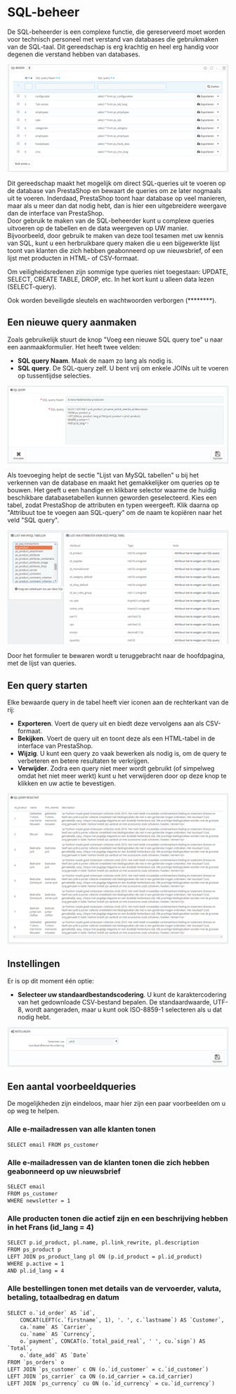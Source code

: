 # SQL-beheer

De SQL-beheerder is een complexe functie, die gereserveerd moet worden voor technisch personeel met verstand van databases die gebruikmaken van de SQL-taal. Dit gereedschap is erg krachtig en heel erg handig voor degenen die verstand hebben van databases.

![](../../../.gitbook/assets/41418973.png)

Dit gereedschap maakt het mogelijk om direct SQL-queries uit te voeren op de database van PrestaShop en bewaart de queries om ze later nogmaals uit te voeren. Inderdaad, PrestaShop toont haar database op veel manieren, maar als u meer dan dat nodig hebt, dan is hier een uitgebreidere weergave dan de interface van PrestaShop.\
Door gebruik te maken van de SQL-beheerder kunt u complexe queries uitvoeren op de tabellen en de data weergeven op UW manier.\
Bijvoorbeeld, door gebruik te maken van deze tool tesamen met uw kennis van SQL, kunt u een herbruikbare query maken die u een bijgewerkte lijst toont van klanten die zich hebben geabonneerd op uw nieuwsbrief, of een lijst met producten in HTML- of CSV-formaat.

Om veiligheidsredenen zijn sommige type queries niet toegestaan: UPDATE, SELECT, CREATE TABLE, DROP, etc. In het kort kunt u alleen data lezen (SELECT-query).

Ook worden beveiligde sleutels en wachtwoorden verborgen (\*\*\*\*\*\*\*\*).

## Een nieuwe query aanmaken <a href="#sql-beheer-eennieuwequeryaanmaken" id="sql-beheer-eennieuwequeryaanmaken"></a>

Zoals gebruikelijk stuurt de knop "Voeg een nieuwe SQL query toe" u naar een aanmaakformulier. Het heeft twee velden:

* **SQL query Naam**. Maak de naam zo lang als nodig is.
* **SQL query**. De SQL-query zelf. U bent vrij om enkele JOINs uit te voeren op tussentijdse selecties.

![](../../../.gitbook/assets/41418975.png)

Als toevoeging helpt de sectie "Lijst van MySQL tabellen" u bij het verkennen van de database en maakt het gemakkelijker om queries op te bouwen. Het geeft u een handige en klikbare selector waarme de huidig beschikbare databasetabellen kunnen geworden geselecteerd. Kies een tabel, zodat PrestaShop de attributen en typen weergeeft. Klik daarna op "Attribuut toe te voegen aan SQL-query" om de naam te kopiëren naar het veld "SQL query".

![](../../../.gitbook/assets/41418976.png)

Door het formulier te bewaren wordt u teruggebracht naar de hoofdpagina, met de lijst van queries.

## Een query starten <a href="#sql-beheer-eenquerystarten" id="sql-beheer-eenquerystarten"></a>

Elke bewaarde query in de tabel heeft vier iconen aan de rechterkant van de rij:

* **Exporteren**. Voert de query uit en biedt deze vervolgens aan als CSV-formaat.
* **Bekijken**. Voert de query uit en toont deze als een HTML-tabel in de interface van PrestaShop.
* **Wijzig**. U kunt een query zo vaak bewerken als nodig is, om de query te verbeteren en betere resultaten te verkrijgen.
* **Verwijder**. Zodra een query niet meer wordt gebruikt (of simpelweg omdat het niet meer werkt) kunt u het verwijderen door op deze knop te klikken en uw actie te bevestigen.

![](../../../.gitbook/assets/41418977.png)

## Instellingen <a href="#sql-beheer-instellingen" id="sql-beheer-instellingen"></a>

Er is op dit moment één optie:

* **Selecteer uw standaardbestandscodering**. U kunt de karaktercodering van het gedownloade CSV-bestand bepalen. De standaardwaarde, UTF-8, wordt aangeraden, maar u kunt ook ISO-8859-1 selecteren als u dat nodig hebt.

![](../../../.gitbook/assets/41418978.png)

## Een aantal voorbeeldqueries <a href="#sql-beheer-eenaantalvoorbeeldqueries" id="sql-beheer-eenaantalvoorbeeldqueries"></a>

De mogelijkheden zijn eindeloos, maar hier zijn een paar voorbeelden om u op weg te helpen.

### Alle e-mailadressen van alle klanten tonen <a href="#sql-beheer-allee-mailadressenvanalleklantentonen" id="sql-beheer-allee-mailadressenvanalleklantentonen"></a>

```
SELECT email FROM ps_customer
```

### Alle e-mailadressen van de klanten tonen die zich hebben geabonneerd op uw nieuwsbrief <a href="#sql-beheer-allee-mailadressenvandeklantentonendiezichhebbengeabonneerdopuwnieuwsbrief" id="sql-beheer-allee-mailadressenvandeklantentonendiezichhebbengeabonneerdopuwnieuwsbrief"></a>

```
SELECT email
FROM ps_customer
WHERE newsletter = 1
```

### Alle producten tonen die actief zijn en een beschrijving hebben in het Frans (id\_lang = 4) <a href="#sql-beheer-alleproductentonendieactiefzijneneenbeschrijvinghebbeninhetfrans-id_lang-4" id="sql-beheer-alleproductentonendieactiefzijneneenbeschrijvinghebbeninhetfrans-id_lang-4"></a>

```
SELECT p.id_product, pl.name, pl.link_rewrite, pl.description
FROM ps_product p
LEFT JOIN ps_product_lang pl ON (p.id_product = pl.id_product)
WHERE p.active = 1
AND pl.id_lang = 4
```

### Alle bestellingen tonen met details van de vervoerder, valuta, betaling, totaalbedrag en datum <a href="#sql-beheer-allebestellingentonenmetdetailsvandevervoerder-valuta-betaling-totaalbedragendatum" id="sql-beheer-allebestellingentonenmetdetailsvandevervoerder-valuta-betaling-totaalbedragendatum"></a>

```
SELECT o.`id_order` AS `id`,
	CONCAT(LEFT(c.`firstname`, 1), '. ', c.`lastname`) AS `Customer`,
	ca.`name` AS `Carrier`,
	cu.`name` AS `Currency`,
	o.`payment`, CONCAT(o.`total_paid_real`, ' ', cu.`sign`) AS `Total`,
	o.`date_add` AS `Date`
FROM `ps_orders` o
LEFT JOIN `ps_customer` c ON (o.`id_customer` = c.`id_customer`)
LEFT JOIN `ps_carrier` ca ON (o.id_carrier = ca.id_carrier)
LEFT JOIN `ps_currency` cu ON (o.`id_currency` = cu.`id_currency`)
```
